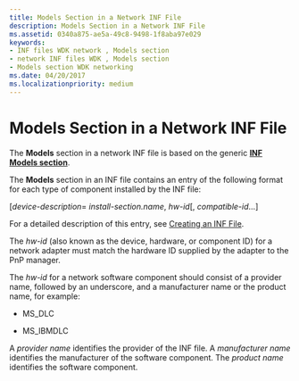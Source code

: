 ```yaml
---
title: Models Section in a Network INF File
description: Models Section in a Network INF File
ms.assetid: 0340a875-ae5a-49c8-9498-1f8aba97e029
keywords:
- INF files WDK network , Models section
- network INF files WDK , Models section
- Models section WDK networking
ms.date: 04/20/2017
ms.localizationpriority: medium
---
```


# Models Section in a Network INF File





The **Models** section in a network INF file is based on the generic [**INF Models section**](https://msdn.microsoft.com/library/windows/hardware/ff547456).

The **Models** section in an INF file contains an entry of the following format for each type of component installed by the INF file:

\[*device-description*= *install-section.name*, *hw-id*\[, *compatible-id*...\]

For a detailed description of this entry, see [Creating an INF File](https://msdn.microsoft.com/library/windows/hardware/ff549520).

The *hw-id* (also known as the device, hardware, or component ID) for a network adapter must match the hardware ID supplied by the adapter to the PnP manager.

The *hw-id* for a network software component should consist of a provider name, followed by an underscore, and a manufacturer name or the product name, for example:

-   MS\_DLC

-   MS\_IBMDLC

A *provider name* identifies the provider of the INF file. A *manufacturer name* identifies the manufacturer of the software component. The *product name* identifies the software component.

 

 





